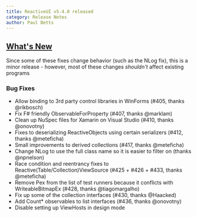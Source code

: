 ```yaml
---
title: ReactiveUI v5.4.0 released
category: Release Notes
author: Paul Betts
---
```


## [What's New](https://github.com/reactiveui/ReactiveUI/compare/5.3.0...5.4.0)

Since some of these fixes change behavior (such as the NLog fix), this is a minor release - however, most of these changes _shouldn't_ affect existing programs

### Bug Fixes
- Allow binding to 3rd party control libraries in WinForms (#405, thanks @rikbosch)
- Fix F# friendly ObservableForProperty (#407, thanks @marklam)
- Clean up NuSpec files for Xamarin on Visual Studio (#410, thanks @onovotny)
- Fixes to deserializing ReactiveObjects using certain serializers (#412, thanks @meteficha)
- Small improvements to derived collections (#417, thanks @meteficha)
- Change NLog to use the full class name so it is easier to filter on (thanks @npnelson)
- Race condition and reentrancy fixes to Reactive(Table/Collection)ViewSource (#425 + #426 + #433, thanks @meteficha)
- Remove Pex from the list of test runners because it conflicts with WriteableBitmapEx (#428, thanks @tiagomargalho)
- Fix up some of the collection interfaces (#430, thanks @Haacked)
- Add Count\* observables to list interfaces (#436, thanks @onovotny)
- Disable setting up ViewHosts in design mode
